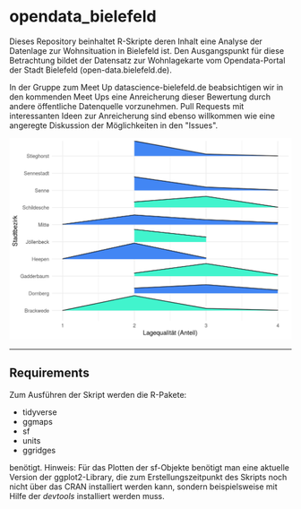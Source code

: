 # opendata_bielefeld

Dieses Repository beinhaltet R-Skripte deren Inhalt eine Analyse der Datenlage zur Wohnsituation in Bielefeld ist. Den Ausgangspunkt für diese Betrachtung bildet der Datensatz zur Wohnlagekarte vom Opendata-Portal der Stadt Bielefeld (open-data.bielefeld.de).

In der Gruppe zum Meet Up datascience-bielefeld.de beabsichtigen wir in den kommenden Meet Ups eine Anreicherung dieser Bewertung durch andere  öffentliche Datenquelle vorzunehmen. Pull Requests mit interessanten Ideen zur Anreicherung sind ebenso willkommen wie eine angeregte Diskussion der Möglichkeiten in den "Issues".

![Verteilung der Wohnqualität innerhalb der Stadtberzirke](/wohnlagenEDA_files/figure-html/unnamed-chunk-10-1.png) 


<hr/>

## Requirements

Zum Ausführen der Skript werden die R-Pakete:

  * tidyverse
  * ggmaps
  * sf
  * units
  * ggridges

benötigt. Hinweis: Für das Plotten der sf-Objekte benötigt man eine aktuelle Version der ggplot2-Library, die zum Erstellungszeitpunkt des Skripts noch nicht über das CRAN installiert werden kann, sondern beispielsweise mit Hilfe der *devtools* installiert werden muss.
